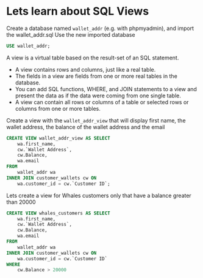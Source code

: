 # Lets learn about SQL Views

Create a database named `wallet_addr` (e.g. with phpmyadmin), and import the wallet_addr.sql
Use the new imported database
```sql
USE wallet_addr;
```
A view is a virtual table based on the result-set of an SQL statement.
- A view contains rows and columns, just like a real table. 
- The fields in a view are fields from one or more real tables in the database.
- You can add SQL functions, WHERE, and JOIN statements to a view and present the data as if the data were coming from one single table.
- A view can contain all rows or columns of a table or selected rows or columns from one or more tables.

Create a view with the `wallet_addr_view` that will display first name, the wallet address, the balance of the wallet address and the email
```sql
CREATE VIEW wallet_addr_view AS SELECT
    wa.first_name,
    cw.`Wallet Address`,
    cw.Balance,
    wa.email
FROM
    wallet_addr wa
INNER JOIN customer_wallets cw ON
    wa.customer_id = cw.`Customer ID`;
```
Lets create a view for Whales customers only that have a balance greater than 20000
```sql
CREATE VIEW whales_customers AS SELECT
    wa.first_name,
    cw.`Wallet Address`,
    cw.Balance,
    wa.email
FROM
    wallet_addr wa
INNER JOIN customer_wallets cw ON
    wa.customer_id = cw.`Customer ID`
WHERE
    cw.Balance > 20000
```